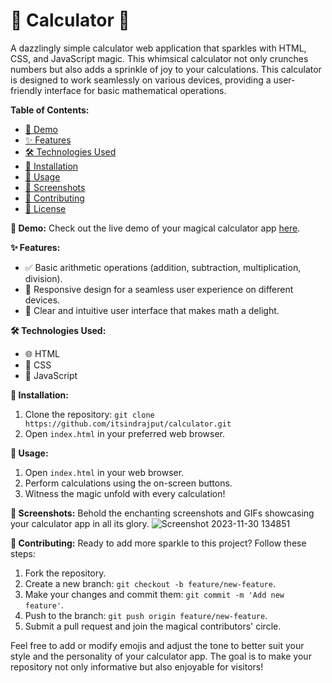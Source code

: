 # 🧮 Calculator 🌈
A dazzlingly simple calculator web application that sparkles with HTML, CSS, and JavaScript magic. This whimsical calculator not only crunches numbers but also adds a sprinkle of joy to your calculations.
This calculator is designed to work seamlessly on various devices, providing a user-friendly interface for basic mathematical operations.

**Table of Contents:**
- [🚀 Demo](#-demo)
- [✨ Features](#-features)
- [🛠️ Technologies Used](#️-technologies-used)
- [🚀 Installation](#-installation)
- [🎉 Usage](#-usage)
- [📸 Screenshots](#-screenshots)
- [🎁 Contributing](#-contributing)
- [📜 License](#-license)

**🚀 Demo:**
Check out the live demo of your magical calculator app [here](#).

**✨ Features:**
- ✅ Basic arithmetic operations (addition, subtraction, multiplication, division).
- 📱 Responsive design for a seamless user experience on different devices.
- 🌟 Clear and intuitive user interface that makes math a delight.

**🛠️ Technologies Used:**
- 🌐 HTML
- 🎨 CSS
- 🚀 JavaScript

**🚀 Installation:**
1. Clone the repository: `git clone https://github.com/itsindrajput/calculator.git`
2. Open `index.html` in your preferred web browser.

**🎉 Usage:**
1. Open `index.html` in your web browser.
2. Perform calculations using the on-screen buttons.
3. Witness the magic unfold with every calculation!

**📸 Screenshots:**
Behold the enchanting screenshots and GIFs showcasing your calculator app in all its glory.
![Screenshot 2023-11-30 134851](https://github.com/itsindrajput/calculator/assets/70815899/5a99aab9-d094-4f2f-935d-393499f5ea7e)

**🎁 Contributing:**
Ready to add more sparkle to this project? Follow these steps:
1. Fork the repository.
2. Create a new branch: `git checkout -b feature/new-feature`.
3. Make your changes and commit them: `git commit -m 'Add new feature'`.
4. Push to the branch: `git push origin feature/new-feature`.
5. Submit a pull request and join the magical contributors' circle.

Feel free to add or modify emojis and adjust the tone to better suit your style and the personality of your calculator app. The goal is to make your repository not only informative but also enjoyable for visitors!
